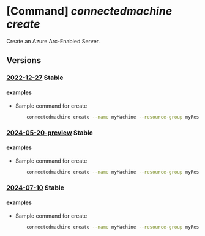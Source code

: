 # [Command] _connectedmachine create_

Create an Azure Arc-Enabled Server.

## Versions

### [2022-12-27](/Resources/mgmt-plane/L3N1YnNjcmlwdGlvbnMve30vcmVzb3VyY2Vncm91cHMve30vcHJvdmlkZXJzL21pY3Jvc29mdC5oeWJyaWRjb21wdXRlL21hY2hpbmVzL3t9/2022-12-27.xml) **Stable**

<!-- mgmt-plane /subscriptions/{}/resourcegroups/{}/providers/microsoft.hybridcompute/machines/{} 2022-12-27 -->

#### examples

- Sample command for create
    ```bash
        connectedmachine create --name myMachine --resource-group myResourceGroup --location eastus2euap
    ```

### [2024-05-20-preview](/Resources/mgmt-plane/L3N1YnNjcmlwdGlvbnMve30vcmVzb3VyY2Vncm91cHMve30vcHJvdmlkZXJzL21pY3Jvc29mdC5oeWJyaWRjb21wdXRlL21hY2hpbmVzL3t9/2024-05-20-preview.xml) **Stable**

<!-- mgmt-plane /subscriptions/{}/resourcegroups/{}/providers/microsoft.hybridcompute/machines/{} 2024-05-20-preview -->

#### examples

- Sample command for create
    ```bash
        connectedmachine create --name myMachine --resource-group myResourceGroup --location eastus2euap
    ```

### [2024-07-10](/Resources/mgmt-plane/L3N1YnNjcmlwdGlvbnMve30vcmVzb3VyY2Vncm91cHMve30vcHJvdmlkZXJzL21pY3Jvc29mdC5oeWJyaWRjb21wdXRlL21hY2hpbmVzL3t9/2024-07-10.xml) **Stable**

<!-- mgmt-plane /subscriptions/{}/resourcegroups/{}/providers/microsoft.hybridcompute/machines/{} 2024-07-10 -->

#### examples

- Sample command for create
    ```bash
        connectedmachine create --name myMachine --resource-group myResourceGroup --location eastus2euap
    ```
